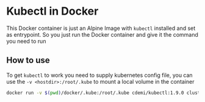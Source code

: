 # Kubectl in Docker
This Docker container is just an Alpine Image with `kubectl` installed and set as entrypoint. So you just run the Docker container and give it the command you need to run

## How to use
To get `kubectl` to work you need to supply kubernetes config file, you can use the `-v <hostdir>:/root/.kube` to mount a local volume in the container
```sh
docker run -v $(pwd)/docker/.kube:/root/.kube cdemi/kubectl:1.9.0 cluster-info
```